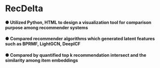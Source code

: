 # RecDelta
#### ● Utilized Python, HTML to design a visualization tool for comparison purpose among recommender systems
#### ● Compared recommender algorithms which generated latent features such as BPRMF, LightGCN, DeepICF
#### ● Compared by quantified top k recommendation intersect and the similarity among item embeddings
